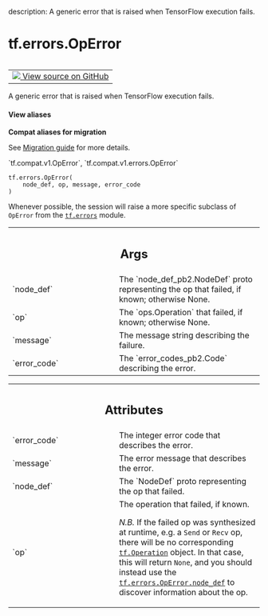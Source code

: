 description: A generic error that is raised when TensorFlow execution fails.

<div itemscope itemtype="http://developers.google.com/ReferenceObject">
<meta itemprop="name" content="tf.errors.OpError" />
<meta itemprop="path" content="Stable" />
<meta itemprop="property" content="__init__"/>
</div>

# tf.errors.OpError

<!-- Insert buttons and diff -->

<table class="tfo-notebook-buttons tfo-api nocontent" align="left">
<td>
  <a target="_blank" href="https://github.com/tensorflow/tensorflow/blob/r2.4/tensorflow/python/framework/errors_impl.py#L63-L171">
    <img src="https://www.tensorflow.org/images/GitHub-Mark-32px.png" />
    View source on GitHub
  </a>
</td>
</table>



A generic error that is raised when TensorFlow execution fails.

<section class="expandable">
  <h4 class="showalways">View aliases</h4>
  <p>
<b>Compat aliases for migration</b>
<p>See
<a href="https://www.tensorflow.org/guide/migrate">Migration guide</a> for
more details.</p>
<p>`tf.compat.v1.OpError`, `tf.compat.v1.errors.OpError`</p>
</p>
</section>

<pre class="devsite-click-to-copy prettyprint lang-py tfo-signature-link">
<code>tf.errors.OpError(
    node_def, op, message, error_code
)
</code></pre>



<!-- Placeholder for "Used in" -->

Whenever possible, the session will raise a more specific subclass
of `OpError` from the <a href="../../tf/errors.md"><code>tf.errors</code></a> module.

<!-- Tabular view -->
 <table class="responsive fixed orange">
<colgroup><col width="214px"><col></colgroup>
<tr><th colspan="2"><h2 class="add-link">Args</h2></th></tr>

<tr>
<td>
`node_def`
</td>
<td>
The `node_def_pb2.NodeDef` proto representing the op that
failed, if known; otherwise None.
</td>
</tr><tr>
<td>
`op`
</td>
<td>
The `ops.Operation` that failed, if known; otherwise None.
</td>
</tr><tr>
<td>
`message`
</td>
<td>
The message string describing the failure.
</td>
</tr><tr>
<td>
`error_code`
</td>
<td>
The `error_codes_pb2.Code` describing the error.
</td>
</tr>
</table>





<!-- Tabular view -->
 <table class="responsive fixed orange">
<colgroup><col width="214px"><col></colgroup>
<tr><th colspan="2"><h2 class="add-link">Attributes</h2></th></tr>

<tr>
<td>
`error_code`
</td>
<td>
The integer error code that describes the error.
</td>
</tr><tr>
<td>
`message`
</td>
<td>
The error message that describes the error.
</td>
</tr><tr>
<td>
`node_def`
</td>
<td>
The `NodeDef` proto representing the op that failed.
</td>
</tr><tr>
<td>
`op`
</td>
<td>
The operation that failed, if known.

*N.B.* If the failed op was synthesized at runtime, e.g. a `Send`
or `Recv` op, there will be no corresponding
<a href="../../tf/Operation.md"><code>tf.Operation</code></a>
object.  In that case, this will return `None`, and you should
instead use the <a href="../../tf/errors/OpError.md#node_def"><code>tf.errors.OpError.node_def</code></a> to
discover information about the op.
</td>
</tr>
</table>



